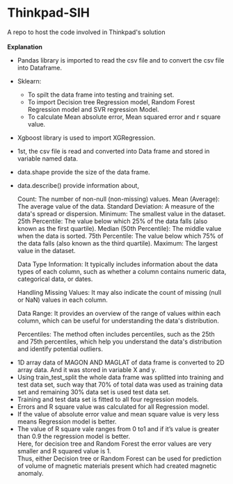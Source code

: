 # Thinkpad-SIH
A repo to host the code involved in Thinkpad's solution<br><br>**Explanation**

* Pandas library is imported to read the csv file and to convert the csv file into Dataframe.
*	Sklearn:
     -	To spilt the data frame into testing and training set.
     -	To import Decision tree Regression model, Random Forest Regression          model and SVR regression Model.
     -	To calculate Mean absolute error, Mean squared error and r square value.

*	Xgboost library is used to import XGRegression.

- 1st, the csv file is read and converted into Data frame and stored in variable named data.
- data.shape provide the size of the data frame.
- data.describe() provide information about,

  Count: The number of non-null (non-missing) values.
  Mean (Average): The average value of the data.
  Standard Deviation: A measure of the data's spread or dispersion.
  Minimum: The smallest value in the dataset.
  25th Percentile: The value below which 25% of the data falls (also known    as the first quartile).
  Median (50th Percentile): The middle value when the data is sorted.
  75th Percentile: The value below which 75% of the data falls (also known    as the third quartile).
  Maximum: The largest value in the dataset.
  
  Data Type Information: It typically includes information about the data     types of each column, such as whether a column contains numeric data,       categorical data, or dates.
   
  Handling Missing Values: It may also indicate the count of missing (null    or NaN) values in each column.
   
  Data Range: It provides an overview of the range of values within each      column, which can be useful for understanding the data's distribution.
   
  Percentiles: The method often includes percentiles, such as the 25th and    75th percentiles, which help you understand the data's distribution and     identify potential outliers.

*	1D array data of MAGON AND MAGLAT of data frame is converted to 2D array data. And it was stored in variable X and y.
*	Using train_test_split the whole data frame was splitted into training and test data set, such way that 70% of total data was used as training data set and remaining 30% data set is used test data set.
*	Training and test data set is fitted to all four regression models.
*	Errors and R square value was calculated for all Regression model.
*	If the value of absolute error value and mean square value is very less means Regression model is better.
*	The value of R square vale ranges from 0 to1 and if it’s value is greater than 0.9 the regression model is better.<br>
Here, for decision tree and Random Forest the error values are very smaller and R squared value is 1.
<br>Thus, either Decision tree or Random Forest can be used for prediction of volume of magnetic materials present which had created magnetic anomaly.



 



